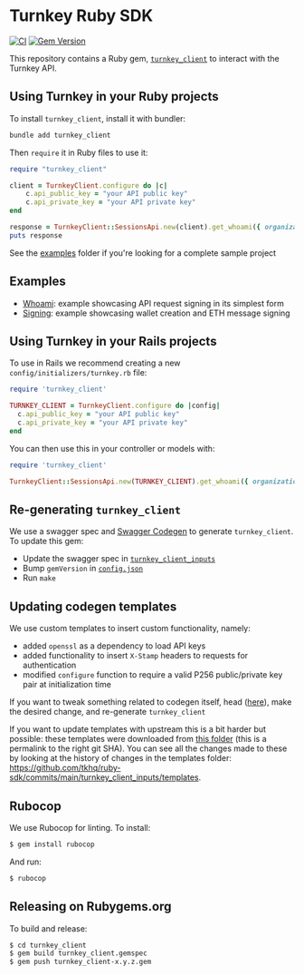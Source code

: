 # Turnkey Ruby SDK

[![CI](https://github.com/tkhq/ruby-sdk/actions/workflows/rubocop.yml/badge.svg)](https://github.com/tkhq/ruby-sdk/actions/workflows/rubocop.yml) [![Gem Version](https://img.shields.io/gem/v/turnkey_client.svg)](https://rubygems.org/gems/turnkey_client)

This repository contains a Ruby gem, [`turnkey_client`](https://rubygems.org/gems/turnkey_client) to interact with the Turnkey API.

## Using Turnkey in your Ruby projects

To install `turnkey_client`, install it with bundler:

```rb
bundle add turnkey_client
```

Then `require` it in Ruby files to use it:

```rb
require "turnkey_client"

client = TurnkeyClient.configure do |c|
    c.api_public_key = "your API public key"
    c.api_private_key = "your API private key"
end

response = TurnkeyClient::SessionsApi.new(client).get_whoami({ organization_id: "your organization ID"})
puts response
```

See the [examples](./examples/) folder if you're looking for a complete sample project

## Examples

* [Whoami](./examples/whoami/): example showcasing API request signing in its simplest form
* [Signing](./examples/whoami/): example showcasing wallet creation and ETH message signing

## Using Turnkey in your Rails projects

To use in Rails we recommend creating a new `config/initializers/turnkey.rb` file:

```rb
require 'turnkey_client'

TURNKEY_CLIENT = TurnkeyClient.configure do |config|
  c.api_public_key = "your API public key"
  c.api_private_key = "your API private key"
end
```

You can then use this in your controller or models with:
```rb
require 'turnkey_client'

TurnkeyClient::SessionsApi.new(TURNKEY_CLIENT).get_whoami({ organization_id: "your organization ID"})
```

## Re-generating `turnkey_client`

We use a swagger spec and [Swagger Codegen](https://github.com/swagger-api/swagger-codegen) to generate `turnkey_client`. To update this gem:
* Update the swagger spec in [`turnkey_client_inputs`](./turnkey_client_inputs/)
* Bump `gemVersion` in [`config.json`](./turnkey_client_inputs/config.json)
* Run `make`

## Updating codegen templates

We use custom templates to insert custom functionality, namely:
* added `openssl` as a dependency to load API keys
* added functionality to insert `X-Stamp` headers to requests for authentication
* modified `configure` function to require a valid P256 public/private key pair at initialization time

If you want to tweak something related to codegen itself, head ([here](./turnkey_client_inputs/templates/)), make the desired change, and re-generate `turnkey_client`

If you want to update templates with upstream this is a bit harder but possible: these templates were downloaded from [this folder](https://github.com/swagger-api/swagger-codegen-generators/tree/0f7eeb2ca53e5fff886ce1a609bce1b1e75063fe/src/main/resources/handlebars/ruby) (this is a permalink to the right git SHA). You can see all the changes made to these by looking at the history of changes in the templates folder: https://github.com/tkhq/ruby-sdk/commits/main/turnkey_client_inputs/templates.

## Rubocop

We use Rubocop for linting. To install:

```sh
$ gem install rubocop
```

And run:

```sh
$ rubocop
```

## Releasing on Rubygems.org

To build and release:

```sh
$ cd turnkey_client
$ gem build turnkey_client.gemspec
$ gem push turnkey_client-x.y.z.gem 
```
